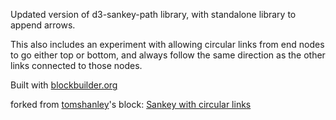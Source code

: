 Updated version of d3-sankey-path library, with standalone library to append arrows.

This also includes an experiment with allowing circular links from end nodes to go either top or bottom, and always follow the same direction as the other links connected to those nodes.

Built with [blockbuilder.org](http://blockbuilder.org)

forked from <a href='http://bl.ocks.org/tomshanley/'>tomshanley</a>'s block: <a href='http://bl.ocks.org/tomshanley/6eb025290888935f10b142e4bc576d8d'>Sankey with circular links</a>